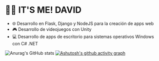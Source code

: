 # 🙋‍♂️ IT'S ME! DAVID
- 🌐 Desarrollo en Flask, Django y NodeJS para la creación de apps web
- 🎮 Desarrollo de videojuegos con Unity
- 💻 Desarrollo de apps de escritorio para sistemas operativos Windows con C# .NET

![Anurag's GitHub stats](https://github-readme-stats.vercel.app/api?username=DavidGDA&show_icons=true&theme=transparent)
[![Ashutosh's github activity graph](https://github-readme-activity-graph.vercel.app/graph?username=DavidGDA&theme=dracula)](https://github.com/ashutosh00710/github-readme-activity-graph)
